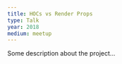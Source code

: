 ```yaml
---
title: HOCs vs Render Props
type: Talk
year: 2018
medium: meetup
---
```


Some description about the project...

